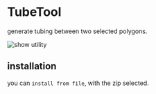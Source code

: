 # TubeTool
generate tubing between two selected polygons.

![show utility](https://cloud.githubusercontent.com/assets/619340/7106310/2c154322-e13c-11e4-8258-1b58b9c7d360.gif)

## installation

you can `install from file`, with the zip selected.